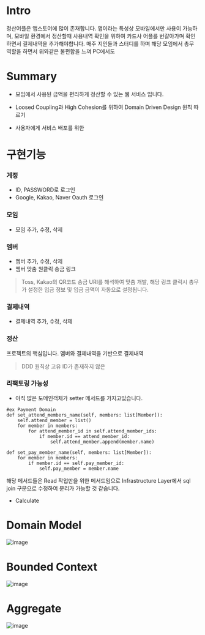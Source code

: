 # Intro
정산어플은 앱스토어에 많이 존재합니다.
앱이라는 특성상 모바일에서만 사용이 가능하며, 모바일 환경에서 정산할때 사용내역 확인을 위하여 카드사 어플를 번갈아가며 확인하면서 결제내역을 추가해야합니다.
매주 지인들과 스터디를 하며 해당 모임에서 총무 역할을 하면서 위와같은 불편함을 느껴 PC에서도 


# Summary
- 모임에서 사용된 금액을 편리하게 정산할 수 있는 웹 서비스 입니다.

- Loosed Coupling과 High Cohesion를 위하여 Domain Driven Design 원칙 따르기
- 사용자에게 서비스 배포를 위한 

# 구현기능
### 계정
- ID, PASSWORD로 로그인
- Google, Kakao, Naver Oauth 로그인

### 모임
- 모임 추가, 수정, 삭제

### 멤버
- 멤버 추가, 수정, 삭제
- 멤버 맞춤 원클릭 송금 링크
> Toss, Kakao의 QR코드 송금 URI를 해석하여 맞춤 개발, 해당 링크 클릭시 총무가 설정한 입금 정보 및 입금 금액이 자동으로 설정됩니다.

### 결제내역
- 결제내역 추가, 수정, 삭제

### 정산
프로젝트의 핵심입니다.
멤버와 결제내역을 기반으로 결제내역
> DDD 원칙상 고유 ID가 존재하지 않은 


### 리팩토링 가능성
- 아직 많은 도메인객체가 setter 메서드를 가지고있습니다.
```
#ex Payment Domain
def set_attend_members_name(self, members: list[Member]):
    self.attend_member = list()
    for member in members:
        for attend_member_id in self.attend_member_ids:
            if member.id == attend_member_id:
                self.attend_member.append(member.name)

def set_pay_member_name(self, members: list[Member]):
    for member in members:
        if member.id == self.pay_member_id:
            self.pay_member = member.name

```
해당 메서드들은 Read 작업만을 위한 메서드임으로 Infrastructure Layer에서 sql join 구문으로 수정하여 분리가 가능할 것 같습니다.

- Calculate 

# Domain Model
![image](https://github.com/moonjunyoung/nbbang/assets/110980148/84e5a650-ec3e-4ccb-a4ba-a01965c29ae4)
# Bounded Context
![image](https://github.com/moonjunyoung/nbbang/assets/110980148/28c5580d-318f-4d75-a741-76fe1186a19e)
# Aggregate
![image](https://github.com/moonjunyoung/nbbang/assets/110980148/ac6a0ea8-069d-4a33-b677-8166a0741d57)